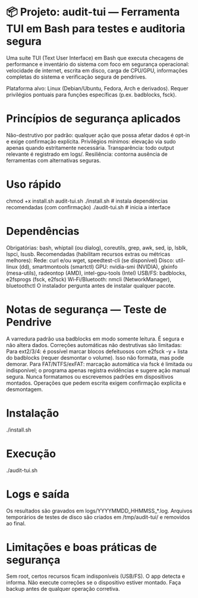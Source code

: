 # 📦 Projeto: audit-tui — Ferramenta TUI em Bash para testes e auditoria segura

Uma suíte TUI (Text User Interface) em Bash que executa checagens de performance e inventário do sistema com foco em segurança operacional: velocidade de internet, escrita em disco, carga de CPU/GPU, informações completas do sistema e verificação segura de pendrives.

Plataforma alvo: Linux (Debian/Ubuntu, Fedora, Arch e derivados). Requer privilégios pontuais para funções específicas (p.ex. badblocks, fsck).

# Princípios de segurança aplicados
Não-destrutivo por padrão: qualquer ação que possa afetar dados é opt-in e exige confirmação explícita.
Privilégios mínimos: elevação via sudo apenas quando estritamente necessária.
Transparência: todo output relevante é registrado em logs/.
Resiliência: contorna ausência de ferramentas com alternativas seguras.

# Uso rápido
chmod +x install.sh audit-tui.sh
./install.sh # instala dependências recomendadas (com confirmação)
./audit-tui.sh # inicia a interface


# Dependências
Obrigatórias: bash, whiptail (ou dialog), coreutils, grep, awk, sed, ip, lsblk, lspci, lsusb.
Recomendadas (habilitam recursos extras ou métricas melhores):
Rede: curl e/ou wget, speedtest-cli (se disponível)
Disco: util-linux (dd), smartmontools (smartctl)
GPU: nvidia-smi (NVIDIA), glxinfo (mesa-utils), radeontop (AMD), intel-gpu-tools (Intel)
USB/FS: badblocks, e2fsprogs (fsck, e2fsck)
Wi‑Fi/Bluetooth: nmcli (NetworkManager), bluetoothctl
O instalador pergunta antes de instalar qualquer pacote.


# Notas de segurança — Teste de Pendrive
A varredura padrão usa badblocks em modo somente leitura. É segura e não altera dados.
Correções automáticas não destrutivas são limitadas:
Para ext2/3/4: é possível marcar blocos defeituosos com e2fsck -y + lista do badblocks (requer desmontar o volume). Isso não formata, mas pode demorar.
Para FAT/NTFS/exFAT: marcação automática via fsck é limitada ou indisponível; o programa apenas registra evidências e sugere ação manual segura.
Nunca formatamos ou escrevemos padrões em dispositivos montados. Operações que pedem escrita exigem confirmação explícita e desmontagem.

# Instalação
./install.sh

# Execução
./audit-tui.sh


# Logs e saída
Os resultados são gravados em logs/YYYYMMDD_HHMMSS_*.log.
Arquivos temporários de testes de disco são criados em /tmp/audit-tui/ e removidos ao final.


# Limitações e boas práticas de segurança
Sem root, certos recursos ficam indisponíveis (USB/FS). O app detecta e informa.
Não execute correções se o dispositivo estiver montado.
Faça backup antes de qualquer operação corretiva.
